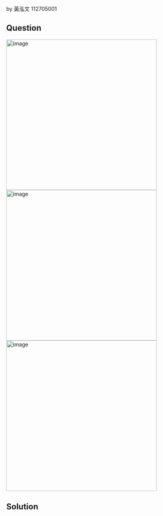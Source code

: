 by 黃泓文 112705001

## Question

<img width="400" alt="image" src="https://github.com/user-attachments/assets/60b63bf5-e2c8-4359-bb56-8540291393ed">
<img width="400" alt="image" src="https://github.com/user-attachments/assets/3e0be48a-0155-40f9-a1be-9fee2cc4cd9e">
<img width="400" alt="image" src="https://github.com/user-attachments/assets/57f94b8c-3588-4e0d-89f9-47c345f9f04a">

## Solution

